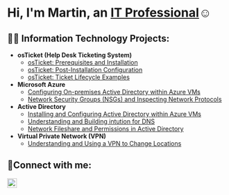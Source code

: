 <h1>Hi, I'm Martin, an <a href="https://linkedin.com/in/martin-domingo-martin">IT Professional</a>☺</h1>

<h2>👨‍💻 Information Technology Projects:</h2>

- <b>osTicket (Help Desk Ticketing System)</b>
  - [osTicket: Prerequisites and Installation](https://github.com/MartindIT/osticket-prereqs)
  - [osTicket: Post-Installation Configuration](https://github.com/MartindIT/post-install-config)
  - [osTicket: Ticket Lifecycle Examples](https://github.com/MartindIT/ticket-lifecycle)
- <b>Microsoft Azure</b>
  - [Configuring On-premises Active Directory within Azure VMs](https://github.com/MartindIT/basics-Azure)
  - [Network Security Groups (NSGs) and Inspecting Network Protocols](https://github.com/MartindIT/azure-network-protocols)
- <b>Active Directory</b>
  - [Installing and Configuring Active Directory within Azure VMs](https://github.com/MartindIT/install-config-AD)
  - [Understanding and Building intution for DNS](https://github.com/MartindIT/understand-dns)
  - [Network Fileshare and Permissions in Active Directory](https://github.com/MartindIT/network-fileshare)
- <b>Virtual Private Network (VPN)</b>
  - [Understanding and Using a VPN to Change Locations  ](https://github.com/MartindIT/vpn)
  
<h2>🤳Connect with me:</h2>


[<img align="left" alt="Josh | LinkedIn" width="22px" src="https://cdn.jsdelivr.net/npm/simple-icons@v3/icons/linkedin.svg" />][linkedin]




[linkedin]: https://linkedin.com/in/martin-domingo-martin
